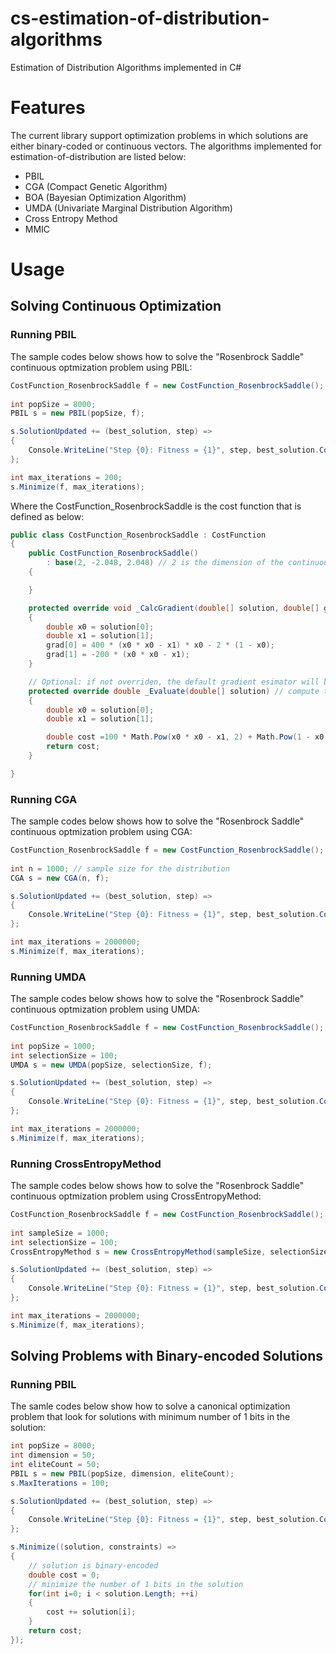 # cs-estimation-of-distribution-algorithms

Estimation of Distribution Algorithms implemented in C#

# Features 

The current library support optimization problems in which solutions are either binary-coded or continuous vectors. The algorithms implemented for estimation-of-distribution are listed below:

* PBIL
* CGA (Compact Genetic Algorithm)
* BOA (Bayesian Optimization Algorithm)
* UMDA (Univariate Marginal Distribution Algorithm)
* Cross Entropy Method
* MMIC

# Usage

## Solving Continuous Optimization 

### Running PBIL 

The sample codes below shows how to solve the "Rosenbrock Saddle" continuous optmization problem using PBIL:

```cs
CostFunction_RosenbrockSaddle f = new CostFunction_RosenbrockSaddle();
            
int popSize = 8000;
PBIL s = new PBIL(popSize, f);

s.SolutionUpdated += (best_solution, step) =>
{
	Console.WriteLine("Step {0}: Fitness = {1}", step, best_solution.Cost);
};

int max_iterations = 200;
s.Minimize(f, max_iterations);
```

Where the CostFunction_RosenbrockSaddle is the cost function that is defined as below:

```cs
public class CostFunction_RosenbrockSaddle : CostFunction
{
	public CostFunction_RosenbrockSaddle()
		: base(2, -2.048, 2.048) // 2 is the dimension of the continuous solution, -2.048 and 2.048 is the lower and upper bounds for the two dimensions 
	{

	}

	protected override void _CalcGradient(double[] solution, double[] grad) // compute the search gradent given the solution 
	{
		double x0 = solution[0];
		double x1 = solution[1];
		grad[0] = 400 * (x0 * x0 - x1) * x0 - 2 * (1 - x0);
		grad[1] = -200 * (x0 * x0 - x1);
	}

	// Optional: if not overriden, the default gradient esimator will be provided for gradient computation
	protected override double _Evaluate(double[] solution) // compute the cost of problem given the solution 
	{
		double x0 = solution[0];
		double x1 = solution[1];

		double cost =100 * Math.Pow(x0 * x0 - x1, 2) + Math.Pow(1 - x0, 2);
		return cost;
	}

}
```

### Running CGA

The sample codes below shows how to solve the "Rosenbrock Saddle" continuous optmization problem using CGA:

```cs
CostFunction_RosenbrockSaddle f = new CostFunction_RosenbrockSaddle();
            
int n = 1000; // sample size for the distribution 
CGA s = new CGA(n, f);

s.SolutionUpdated += (best_solution, step) =>
{
	Console.WriteLine("Step {0}: Fitness = {1}", step, best_solution.Cost);
};

int max_iterations = 2000000;
s.Minimize(f, max_iterations);
```

### Running UMDA

The sample codes below shows how to solve the "Rosenbrock Saddle" continuous optmization problem using UMDA:

```cs
CostFunction_RosenbrockSaddle f = new CostFunction_RosenbrockSaddle();
            
int popSize = 1000; 
int selectionSize = 100;
UMDA s = new UMDA(popSize, selectionSize, f);

s.SolutionUpdated += (best_solution, step) =>
{
	Console.WriteLine("Step {0}: Fitness = {1}", step, best_solution.Cost);
};

int max_iterations = 2000000;
s.Minimize(f, max_iterations);
```

### Running CrossEntropyMethod

The sample codes below shows how to solve the "Rosenbrock Saddle" continuous optmization problem using CrossEntropyMethod:

```cs
CostFunction_RosenbrockSaddle f = new CostFunction_RosenbrockSaddle();
            
int sampleSize = 1000; 
int selectionSize = 100;
CrossEntropyMethod s = new CrossEntropyMethod(sampleSize, selectionSize, f);

s.SolutionUpdated += (best_solution, step) =>
{
	Console.WriteLine("Step {0}: Fitness = {1}", step, best_solution.Cost);
};

int max_iterations = 2000000;
s.Minimize(f, max_iterations);
```

## Solving Problems with Binary-encoded Solutions 

### Running PBIL 

The samle codes below show how to solve a canonical optimization problem that look for solutions with minimum number of 1 bits in the solution:

```cs 
int popSize = 8000;
int dimension = 50;
int eliteCount = 50;
PBIL s = new PBIL(popSize, dimension, eliteCount);
s.MaxIterations = 100;

s.SolutionUpdated += (best_solution, step) =>
{
	Console.WriteLine("Step {0}: Fitness = {1}", step, best_solution.Cost);
};

s.Minimize((solution, constraints) =>
{
	// solution is binary-encoded
	double cost = 0;
	// minimize the number of 1 bits in the solution
	for(int i=0; i < solution.Length; ++i)
	{
		cost += solution[i]; 
	}
	return cost;
});
```

